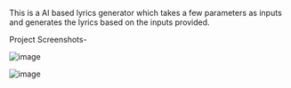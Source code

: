 This is a AI based lyrics generator which takes a few parameters as inputs and generates the lyrics based on the inputs provided.

Project Screenshots- 

![image](https://github.com/arpittiwari24/Lyricist/assets/100207940/49e0fc7c-44f5-49e2-9e49-45bf3e94fa67)


![image](https://github.com/arpittiwari24/Lyricist/assets/100207940/664f341d-6512-488b-b08d-25160b3c5d43)


